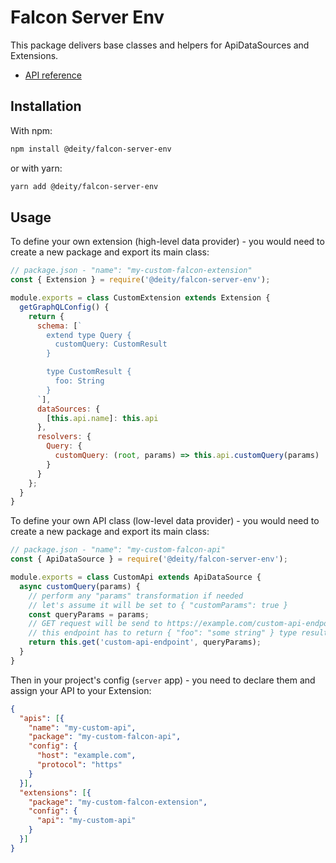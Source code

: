 # Falcon Server Env

This package delivers base classes and helpers for ApiDataSources and Extensions.

- [API reference](https://github.com/deity-io/falcon/blob/master/packages/falcon-server-env/docs/README.md)

## Installation

With npm:

```bash
npm install @deity/falcon-server-env
```

or with yarn:

```bash
yarn add @deity/falcon-server-env
```

## Usage

To define your own extension (high-level data provider) - you would need to create a new package and export its main class:

```javascript
// package.json - "name": "my-custom-falcon-extension"
const { Extension } = require('@deity/falcon-server-env');

module.exports = class CustomExtension extends Extension {
  getGraphQLConfig() {
    return {
      schema: [`
        extend type Query {
          customQuery: CustomResult
        }

        type CustomResult {
          foo: String
        }
      `],
      dataSources: {
        [this.api.name]: this.api
      },
      resolvers: {
        Query: {
          customQuery: (root, params) => this.api.customQuery(params)
        }
      }
    };
  }
}
```

To define your own API class (low-level data provider) - you would need to create a new package and export its main class:

```javascript
// package.json - "name": "my-custom-falcon-api"
const { ApiDataSource } = require('@deity/falcon-server-env');

module.exports = class CustomApi extends ApiDataSource {
  async customQuery(params) {
    // perform any "params" transformation if needed
    // let's assume it will be set to { "customParams": true }
    const queryParams = params;
    // GET request will be send to https://example.com/custom-api-endpoint?customParams=true
    // this endpoint has to return { "foo": "some string" } type result
    return this.get('custom-api-endpoint', queryParams);
  }
}
```

Then in your project's config (`server` app) - you need to declare them and assign your API to your Extension:

```json
{
  "apis": [{
    "name": "my-custom-api",
    "package": "my-custom-falcon-api",
    "config": {
      "host": "example.com",
      "protocol": "https"
    }
  }],
  "extensions": [{
    "package": "my-custom-falcon-extension",
    "config": {
      "api": "my-custom-api"
    }
  }]
}
```
